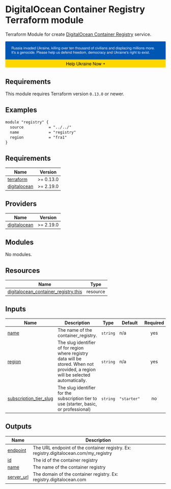 # DigitalOcean Container Registry Terraform module

Terraform Module for create [DigitalOcean Container Registry](https://www.digitalocean.com/products/container-registry) service.

[![SWUbanner](https://raw.githubusercontent.com/vshymanskyy/StandWithUkraine/main/banner2-direct.svg)](https://github.com/vshymanskyy/StandWithUkraine/blob/main/docs/README.md)

## Requirements

This module requires Terraform version `0.13.0` or newer.

## Examples

```hcl
module "registry" {
  source           = "../../"
  name             = "registry"
  region           = "fra1"
}
```

<!-- BEGINNING OF PRE-COMMIT-TERRAFORM DOCS HOOK -->
## Requirements

| Name | Version |
|------|---------|
| <a name="requirement_terraform"></a> [terraform](#requirement\_terraform) | >= 0.13.0 |
| <a name="requirement_digitalocean"></a> [digitalocean](#requirement\_digitalocean) | >= 2.19.0 |

## Providers

| Name | Version |
|------|---------|
| <a name="provider_digitalocean"></a> [digitalocean](#provider\_digitalocean) | >= 2.19.0 |

## Modules

No modules.

## Resources

| Name | Type |
|------|------|
| [digitalocean_container_registry.this](https://registry.terraform.io/providers/digitalocean/digitalocean/latest/docs/resources/container_registry) | resource |

## Inputs

| Name | Description | Type | Default | Required |
|------|-------------|------|---------|:--------:|
| <a name="input_name"></a> [name](#input\_name) | The name of the container\_registry. | `string` | n/a | yes |
| <a name="input_region"></a> [region](#input\_region) | The slug identifier of for region where registry data will be stored. When not provided, a region will be selected automatically. | `string` | n/a | yes |
| <a name="input_subscription_tier_slug"></a> [subscription\_tier\_slug](#input\_subscription\_tier\_slug) | The slug identifier for the subscription tier to use (starter, basic, or professional) | `string` | `"starter"` | no |

## Outputs

| Name | Description |
|------|-------------|
| <a name="output_endpoint"></a> [endpoint](#output\_endpoint) | The URL endpoint of the container registry. Ex: registry.digitalocean.com/my\_registry |
| <a name="output_id"></a> [id](#output\_id) | The id of the container registry |
| <a name="output_name"></a> [name](#output\_name) | The name of the container registry |
| <a name="output_server_url"></a> [server\_url](#output\_server\_url) | The domain of the container registry. Ex: registry.digitalocean.com |
<!-- END OF PRE-COMMIT-TERRAFORM DOCS HOOK -->
